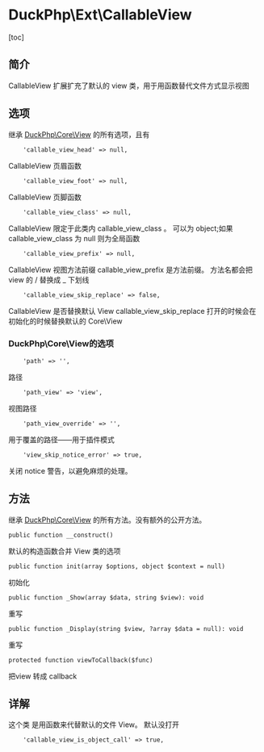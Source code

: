 # DuckPhp\Ext\CallableView
[toc]

## 简介
CallableView 扩展扩充了默认的 view 类，用于用函数替代文件方式显示视图
## 选项

继承 [DuckPhp\Core\View](Core-View.md) 的所有选项，且有

        'callable_view_head' => null,
CallableView 页眉函数

        'callable_view_foot' => null,
CallableView 页脚函数

        'callable_view_class' => null,
CallableView 限定于此类内 callable_view_class 。
可以为 object;如果 callable_view_class 为 null 则为全局函数

        'callable_view_prefix' => null,
CallableView 视图方法前缀
callable_view_prefix 是方法前缀。 方法名都会把view 的 / 替换成 _ 下划线

        'callable_view_skip_replace' => false,
CallableView 是否替换默认 View
callable_view_skip_replace 打开的时候会在 初始化的时候替换默认的 Core\View

### DuckPhp\Core\View的选项

        'path' => '',
路径

        'path_view' => 'view',
视图路径

        'path_view_override' => '',
用于覆盖的路径——用于插件模式

        'view_skip_notice_error' => true,
关闭 notice 警告，以避免麻烦的处理。

## 方法

继承 [DuckPhp\Core\View](Core-View.md) 的所有方法。没有额外的公开方法。

    public function __construct()
默认的构造函数合并 View 类的选项

    public function init(array $options, object $context = null)
初始化

    public function _Show(array $data, string $view): void
重写

    public function _Display(string $view, ?array $data = null): void
重写

    protected function viewToCallback($func)
把view 转成 callback

## 详解

这个类 是用函数来代替默认的文件 View。 默认没打开

        'callable_view_is_object_call' => true,

